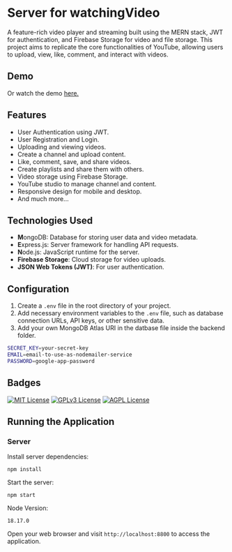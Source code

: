 # Server for watchingVideo


A feature-rich video player and streaming built using the MERN stack, JWT for authentication, and Firebase Storage for video and file storage. This project aims to replicate the core functionalities of YouTube, allowing users to upload, view, like, comment, and interact with videos.


## Demo



Or watch the demo [here.](https://videoplayer-9bb8.onrender.com)


## Features

- User Authentication using JWT.
- User Registration and Login.
- Uploading and viewing videos.
- Create a channel and upload content.
- Like, comment, save, and share videos.
- Create playlists and share them with others.
- Video storage using Firebase Storage.
- YouTube studio to manage channel and content.
- Responsive design for mobile and desktop.
- And much more...

## Technologies Used

- **M**ongoDB: Database for storing user data and video metadata.
- **E**xpress.js: Server framework for handling API requests.
- **N**ode.js: JavaScript runtime for the server.
- **Firebase Storage**: Cloud storage for video uploads.
- **JSON Web Tokens (JWT)**: For user authentication.


## Configuration
1. Create a `.env` file in the root directory of your project.
2. Add necessary environment variables to the `.env` file, such as database connection URLs, API keys, or other sensitive data.
3. Add your own MongoDB Atlas URI in the datbase file inside the backend folder.

```bash
SECRET_KEY=your-secret-key
EMAIL=email-to-use-as-nodemailer-service
PASSWORD=google-app-password
```

## Badges

[![MIT License](https://img.shields.io/badge/License-MIT-green.svg)](https://choosealicense.com/licenses/mit/)
[![GPLv3 License](https://img.shields.io/badge/License-GPL%20v3-yellow.svg)](https://opensource.org/licenses/)
[![AGPL License](https://img.shields.io/badge/license-AGPL-blue.svg)](http://www.gnu.org/licenses/agpl-3.0)

## Running the Application
### Server
Install server dependencies:

``npm install``

Start the server:

``npm start``

Node Version:

``18.17.0``

Open your web browser and visit `http://localhost:8800` to access the application.

